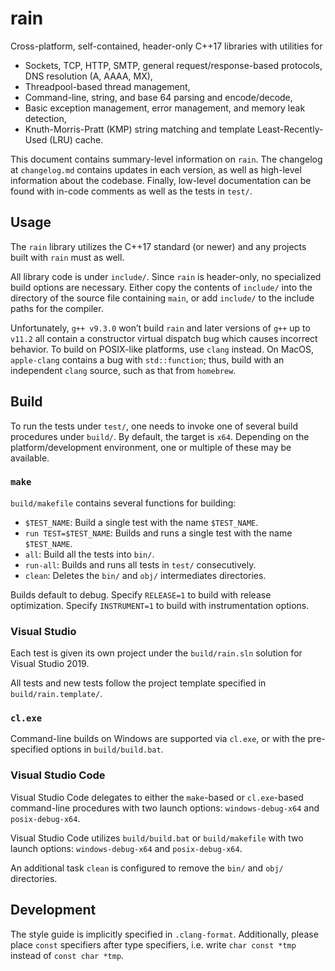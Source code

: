 # rain

Cross-platform, self-contained, header-only C++17 libraries with utilities for

* Sockets, TCP, HTTP, SMTP, general request/response-based protocols, DNS resolution (A, AAAA, MX),
* Threadpool-based thread management,
* Command-line, string, and base 64 parsing and encode/decode,
* Basic exception management, error management, and memory leak detection,
* Knuth-Morris-Pratt (KMP) string matching and template Least-Recently-Used (LRU) cache.

This document contains summary-level information on `rain`. The changelog at `changelog.md` contains updates in each version, as well as high-level information about the codebase. Finally, low-level documentation can be found with in-code comments as well as the tests in `test/`.

## Usage

The `rain` library utilizes the C++17 standard (or newer) and any projects built with `rain` must as well.

All library code is under `include/`. Since `rain` is header-only, no specialized build options are necessary. Either copy the contents of `include/` into the directory of the source file containing `main`, or add `include/` to the include paths for the compiler.

Unfortunately, `g++ v9.3.0` won’t build `rain` and later versions of `g++` up to `v11.2` all contain a constructor virtual dispatch bug which causes incorrect behavior. To build on POSIX-like platforms, use `clang` instead. On MacOS, `apple-clang` contains a bug with `std::function`; thus, build with an independent `clang` source, such as that from `homebrew`.

## Build

To run the tests under `test/`, one needs to invoke one of several build procedures under `build/`. By default, the target is `x64`. Depending on the platform/development environment, one or multiple of these may be available.

### `make`

`build/makefile` contains several functions for building:

* `$TEST_NAME`: Build a single test with the name `$TEST_NAME`.
* `run TEST=$TEST_NAME`: Builds and runs a single test with the name `$TEST_NAME`.
* `all`: Build all the tests into `bin/`.
* `run-all`:  Builds and runs all tests in `test/` consecutively.
* `clean`: Deletes the `bin/` and `obj/` intermediates directories.

Builds default to debug. Specify `RELEASE=1` to build with release optimization. Specify `INSTRUMENT=1` to build with instrumentation options.

### Visual Studio

Each test is given its own project under the `build/rain.sln` solution for Visual Studio 2019.

All tests and new tests follow the project template specified in `build/rain.template/`.

### `cl.exe`

Command-line builds on Windows are supported via `cl.exe`, or with the pre-specified options in `build/build.bat`.

### Visual Studio Code

Visual Studio Code delegates to either the `make`-based or `cl.exe`-based command-line procedures with two launch options: `windows-debug-x64` and `posix-debug-x64`.

Visual Studio Code utilizes `build/build.bat` or `build/makefile` with two launch options: `windows-debug-x64` and `posix-debug-x64`.

An additional task `clean` is configured to remove the `bin/` and `obj/` directories.

## Development

The style guide is implicitly specified in `.clang-format`. Additionally, please place `const` specifiers after type specifiers, i.e. write `char const *tmp` instead of `const char *tmp`.
